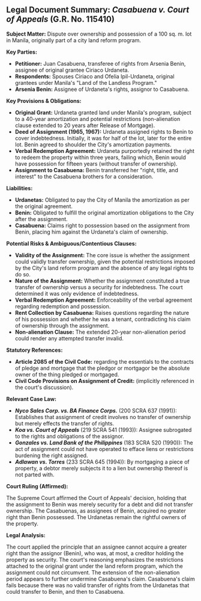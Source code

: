 ## Legal Document Summary: *Casabuena v. Court of Appeals* (G.R. No. 115410)

**Subject Matter:** Dispute over ownership and possession of a 100 sq. m. lot in Manila, originally part of a city land reform program.

**Key Parties:**
*   **Petitioner:** Juan Casabuena, transferee of rights from Arsenia Benin, assignee of original grantee Ciriaco Urdaneta.
*   **Respondents:** Spouses Ciriaco and Ofelia Ipil-Urdaneta, original grantees under Manila's "Land of the Landless Program."
*   **Arsenia Benin:** Assignee of Urdaneta's rights, assignor to Casabuena.

**Key Provisions & Obligations:**

*   **Original Grant:** Urdaneta granted land under Manila's program, subject to a 40-year amortization and potential restrictions (non-alienation clause extended to 20 years after Release of Mortgage).
*   **Deed of Assignment (1965, 1967):** Urdaneta assigned rights to Benin to cover indebtedness. Initially, it was for half of the lot, later for the entire lot. Benin agreed to shoulder the City's amortization payments.
*   **Verbal Redemption Agreement:** Urdaneta purportedly retained the right to redeem the property within three years, failing which, Benin would have possession for fifteen years (without transfer of ownership).
*   **Assignment to Casabuena:** Benin transferred her "right, title, and interest" to the Casabuena brothers for a consideration.

**Liabilities:**

*   **Urdanetas:** Obligated to pay the City of Manila the amortization as per the original agreement.
*   **Benin:** Obligated to fulfill the original amortization obligations to the City after the assignment.
*   **Casabuena:** Claims right to possession based on the assignment from Benin, placing him against the Urdaneta's claim of ownership.

**Potential Risks & Ambiguous/Contentious Clauses:**

*   **Validity of the Assignment:** The core issue is whether the assignment could validly transfer ownership, given the potential restrictions imposed by the City's land reform program and the absence of any legal rights to do so.
*   **Nature of the Assignment:** Whether the assignment constituted a true transfer of ownership versus a security for indebtedness. The court determined it was only evidence of indebtedness.
*   **Verbal Redemption Agreement:** Enforceability of the verbal agreement regarding redemption and possession.
*   **Rent Collection by Casabuena:** Raises questions regarding the nature of his possession and whether he was a tenant, contradicting his claim of ownership through the assignment.
*   **Non-alienation Clause:** The extended 20-year non-alienation period could render any attempted transfer invalid.

**Statutory References:**

*   **Article 2085 of the Civil Code:** regarding the essentials to the contracts of pledge and mortgage that the pledgor or mortgagor be the absolute owner of the thing pledged or mortgaged.
*   **Civil Code Provisions on Assignment of Credit:** (implicitly referenced in the court's discussion).

**Relevant Case Law:**

*   ***Nyco Sales Corp. vs. BA Finance Corps.*** (200 SCRA 637 (1991)):  Establishes that assignment of credit involves no transfer of ownership but merely effects the transfer of rights.
*   ***Koa vs. Court of Appeals*** (219 SCRA 541 (1993)): Assignee subrogated to the rights and obligations of the assignor.
*   ***Gonzales vs. Land Bank of the Philippines*** (183 SCRA 520 (1990)): The act of assignment could not have operated to efface liens or restrictions burdening the right assigned.
*   ***Adlawan vs. Torres*** (233 SCRA 645 (1994)): By mortgaging a piece of property, a debtor merely subjects it to a lien but ownership thereof is not parted with.

**Court Ruling (Affirmed):**

The Supreme Court affirmed the Court of Appeals' decision, holding that the assignment to Benin was merely security for a debt and did not transfer ownership. The Casabuenas, as assignees of Benin, acquired no greater right than Benin possessed. The Urdanetas remain the rightful owners of the property.

**Legal Analysis:**

The court applied the principle that an assignee cannot acquire a greater right than the assignor (Benin), who was, at most, a creditor holding the property as security. The court's reasoning emphasizes the restrictions attached to the original grant under the land reform program, which the assignment could not circumvent. The extension of the non-alienation period appears to further undermine Casabuena's claim. Casabuena's claim fails because there was no valid transfer of rights from the Urdanetas that could transfer to Benin, and then to Casabuena.
